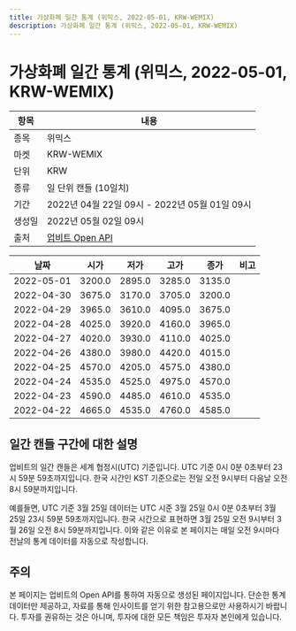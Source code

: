 ```yaml
---
title: 가상화폐 일간 통계 (위믹스, 2022-05-01, KRW-WEMIX)
description: 가상화폐 일간 통계 (위믹스, 2022-05-01, KRW-WEMIX)
---
```



가상화폐 일간 통계 (위믹스, 2022-05-01, KRW-WEMIX)
===

|항목|내용|
|--|--|
|종목|위믹스|
|마켓|KRW-WEMIX|
|단위|KRW|
|종류|일 단위 캔들 (10일치)|
|기간|2022년 04월 22일 09시 - 2022년 05월 01일 09시|
|생성일|2022년 05월 02일 09시|
|출처|[업비트 Open API](https://docs.upbit.com)|


|날짜|시가|저가|고가|종가|비고|
|--|--|--|--|--|--|
|2022-05-01|3200.0|2895.0|3285.0|3135.0|    |
|2022-04-30|3675.0|3170.0|3705.0|3200.0|    |
|2022-04-29|3965.0|3610.0|4095.0|3675.0|    |
|2022-04-28|4025.0|3920.0|4160.0|3965.0|    |
|2022-04-27|4020.0|3930.0|4110.0|4025.0|    |
|2022-04-26|4380.0|3980.0|4420.0|4015.0|    |
|2022-04-25|4570.0|4205.0|4575.0|4380.0|    |
|2022-04-24|4535.0|4525.0|4975.0|4570.0|    |
|2022-04-23|4590.0|4485.0|4610.0|4535.0|    |
|2022-04-22|4665.0|4535.0|4760.0|4585.0|    |


일간 캔들 구간에 대한 설명
---


업비트의 일간 캔들은 세계 협정시(UTC) 기준입니다. 
UTC 기준 0시 0분 0초부터 23시 59분 59초까지입니다. 
한국 시간인 KST 기준으로는 전일 오전 9시부터 다음날 오전 8시 59분까지입니다. 


예를들면, UTC 기준 3월 25일 데이터는 UTC 시준 3월 25일 0시 0분 0초부터 3월 25일 23시 59분 59초까지입니다. 
한국 시간으로 표현하면 3월 25일 오전 9시부터 3월 26일 오전 8시 59분까지입니다. 
이와 같은 이유로 본 페이지는 매일 오전 9시마다 전날의 통계 데이터를 자동으로 작성합니다. 


주의
---


본 페이지는 업비트의 Open API를 통하여 자동으로 생성된 페이지입니다. 
단순한 통계 데이터만 제공하고, 자료를 통해 인사이트를 얻기 위한 참고용으로만 사용하시기 바랍니다. 
투자를 권유하는 것은 아니며, 투자에 대한 모든 책임은 투자자 본인에게 있습니다. 
